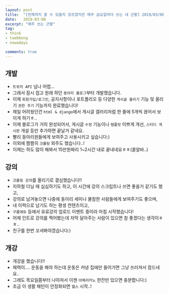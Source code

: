 ```yaml
---
layout: post
title:  "[언제까지 쓸 수 있을지 모르겠지만 매주 금요일마다 쓰는 내 근황] 2019/03/08"
date:   2019-03-08
excerpt: "매주 쓰는 근황"
tag: 
- think
- taebbong
- nowadays

comments: true
---
```



## 개발
* ```트위치 API``` 넘나 어렵...
* 그래서 잠시 접고 원래 하던 ```동아리 블로그```부터 개발했습니다.
* 이제 ```회원가입/로그인```, 공지사항이나 포트폴리오 등 다양한 ```게시글 올리기``` 기능 및 올리기 ```권한 주기``` 기능까지 완료했습니다!
* 제일 어려웠던건 ```html & django```에서 게시글 갤러리처럼 한 줄에 5개씩 끊어서 보이게 하기ㅎ..
* 이제 블로그가 거의 완성되어서, 게시글 ```수정``` 기능이나 ```템플릿``` 이쁘게 개선, ```스터디 게시판``` 개설 등만 추가하면 끝날거 같네요.
* 빨리 동아리원들에게 보여주고 사용시키고 싶습니다:)
* 이외에 짬짬히 ```크롤링``` 외주도 했습니다..!
* 이제는 하도 많이 해봐서 15만원짜리 1~2시간 내로 끝내네요ㅎㅎ(꿀알바..)


## 강의
* ```크롤링 강의```를 올리기로 결심했습니다!!
* 지하철 다닐 때 심심하기도 하고, 이 시간에 강의 스크립트나 쓰면 좋을거 같기도 했고,
* 강의로 남겨놓으면 나중에 동아리 세미나 불참한 사람들에게 보여주기도 좋으며,
* 내 이력으로 남기도 하는 평생 컨텐츠이고,
* ```구름에듀``` 등에서 유료강의 업로드 이벤트 중이라 마침 시작했습니다!
* 어제 인트로 강의를 찍어봤는데 자막 달아주는 사람이 있으면 참 좋겠다는 생각이ㅎㅎ..
* 친구를 한번 꼬셔봐야겠습니다:)


## 개강
* 개강을 했습니다!!
* 체력이.... 운동을 해야 하는데 운동은 커녕 집에만 들어가면 그냥 쓰러져서 잠드네요..
* 그래도 목요일쯤부터 나아져서 이젠 ```아메리카노``` 한잔만 있으면 충분합니다:)
* 조금 이 생활 패턴이 안정화되면 ```헬스``` 시작..!